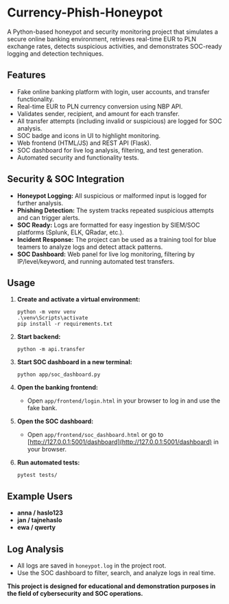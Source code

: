 # Currency-Phish-Honeypot

A Python-based honeypot and security monitoring project that simulates a secure online banking environment, retrieves real-time EUR to PLN exchange rates, detects suspicious activities, and demonstrates SOC-ready logging and detection techniques.

## Features

- Fake online banking platform with login, user accounts, and transfer functionality.
- Real-time EUR to PLN currency conversion using NBP API.
- Validates sender, recipient, and amount for each transfer.
- All transfer attempts (including invalid or suspicious) are logged for SOC analysis.
- SOC badge and icons in UI to highlight monitoring.
- Web frontend (HTML/JS) and REST API (Flask).
- SOC dashboard for live log analysis, filtering, and test generation.
- Automated security and functionality tests.

## Security & SOC Integration

- **Honeypot Logging:** All suspicious or malformed input is logged for further analysis.
- **Phishing Detection:** The system tracks repeated suspicious attempts and can trigger alerts.
- **SOC Ready:** Logs are formatted for easy ingestion by SIEM/SOC platforms (Splunk, ELK, QRadar, etc.).
- **Incident Response:** The project can be used as a training tool for blue teamers to analyze logs and detect attack patterns.
- **SOC Dashboard:** Web panel for live log monitoring, filtering by IP/level/keyword, and running automated test transfers.

## Usage

1. **Create and activate a virtual environment:**
   ```
   python -m venv venv
   .\venv\Scripts\activate
   pip install -r requirements.txt
   ```

2. **Start backend:**
   ```
   python -m api.transfer
   ```

3. **Start SOC dashboard in a new terminal:**
   ```
   python app/soc_dashboard.py
   ```

4. **Open the banking frontend:**
   - Open `app/frontend/login.html` in your browser to log in and use the fake bank.

5. **Open the SOC dashboard:**
   - Open `app/frontend/soc_dashboard.html` or go to [http://127.0.0.1:5001/dashboard](http://127.0.0.1:5001/dashboard) in your browser.

6. **Run automated tests:**
   ```
   pytest tests/
   ```

## Example Users

- **anna / haslo123**
- **jan / tajnehaslo**
- **ewa / qwerty**

## Log Analysis

- All logs are saved in `honeypot.log` in the project root.
- Use the SOC dashboard to filter, search, and analyze logs in real time.

**This project is designed for educational and demonstration purposes in the field of cybersecurity and SOC operations.**